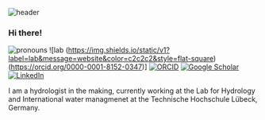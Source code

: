 ![header](https://capsule-render.vercel.app/api?type=waving&color=0:f4f6f7,100:185D82&height=80&section=header&text=&fontSize=90)

### Hi there! 
![pronouns](https://img.shields.io/static/v1?label=pronouns&message=he/him&color=c2c2c2&style=flat-square)
![lab (https://img.shields.io/static/v1?label=lab&message=website&color=c2c2c2&style=flat-square)(https://orcid.org/0000-0001-8152-0347)]
[![ORCID](https://img.shields.io/static/v1?label=ORCID&message=0000-0001-5999-4917&color=c2c2c2&style=flat-square&logo=orcid)](https://orcid.org/0000-0001-8152-0347)
[![Google Scholar](https://img.shields.io/static/v1?label=&message=Google%20Scholar&color=c2c2c2&style=flat-square&logo=google-scholar)](https://scholar.google.com/citations?user=Nmr1VmMAAAAJ&hl=en)
[![LinkedIn](https://img.shields.io/static/v1?label=&message=LinkedIn&color=c2c2c2&style=flat-square&logo=linkedin)](https://www.linkedin.com/in/dimitrios-bassukas-49ab5623a/)

I am a hydrologist in the making, currently working at the Lab for Hydrology and International water managmenet at the Technische Hochschule Lübeck, Germany. 
